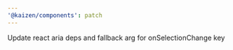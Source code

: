 ```yaml
---
'@kaizen/components': patch
---
```


Update react aria deps and fallback arg for onSelectionChange key
